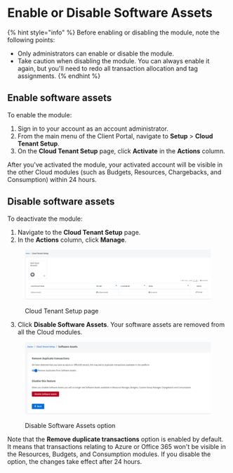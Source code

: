 # Enable or Disable Software Assets

{% hint style="info" %}
Before enabling or disabling the module, note the following points:

* Only administrators can enable or disable the module.
* Take caution when disabling the module. You can always enable it again, but you'll need to redo all transaction allocation and tag assignments.
{% endhint %}

## Enable software assets

To enable the module:

1. Sign in to your account as an account administrator.
2. From the main menu of the Client Portal, navigate to **Setup** > **Cloud Tenant Setup**.
3. On the **Cloud Tenant Setup** page, click **Activate** in the **Actions** column.&#x20;

After you've activated the module, your activated account will be visible in the other Cloud modules (such as Budgets, Resources, Chargebacks, and Consumption) within 24 hours.

## Disable software assets&#x20;

To deactivate the module:

1. Navigate to the **Cloud Tenant Setup** page.
2. In the **Actions** column, click **Manage**.

<figure><img src="../../../.gitbook/assets/image (850).png" alt=""><figcaption><p>Cloud Tenant Setup page</p></figcaption></figure>

3. Click **Disable Software Assets**. Your software assets are removed from all the Cloud modules.&#x20;

<figure><img src="../../../.gitbook/assets/image (849).png" alt=""><figcaption><p>Disable Software Assets option</p></figcaption></figure>

Note that the **Remove duplicate transactions** option is enabled by default. It means that transactions relating to Azure or Office 365 won't be visible in the Resources, Budgets, and Consumption modules. If you disable the option, the changes take effect after 24 hours.
